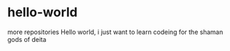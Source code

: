 # hello-world
more repositories
Hello world, i just want to learn codeing for the shaman gods of deita
